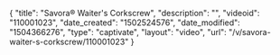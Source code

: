 {
    "title": "Savora&reg; Waiter's Corkscrew",
    "description": "",
    "videoid": "110001023",
    "date_created": "1502524576",
    "date_modified": "1504366276",
    "type": "captivate",
    "layout": "video",
    "url": "\/v\/savora-waiter-s-corkscrew\/110001023"
}